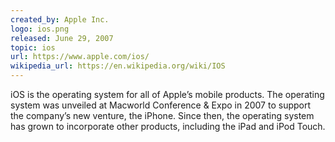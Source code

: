 ```yaml
---
created_by: Apple Inc.
logo: ios.png
released: June 29, 2007
topic: ios
url: https://www.apple.com/ios/
wikipedia_url: https://en.wikipedia.org/wiki/IOS
---
```

iOS is the operating system for all of Apple’s mobile products. The operating system was unveiled at Macworld Conference & Expo in 2007 to support the company’s new venture, the iPhone. Since then, the operating system has grown to incorporate other products, including the iPad and iPod Touch.
